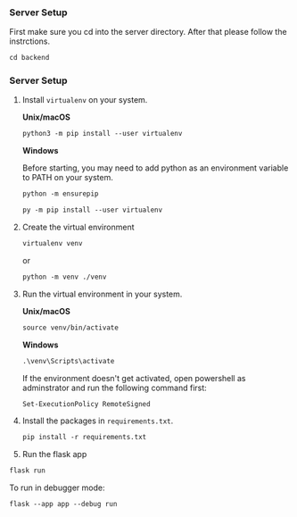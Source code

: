 ### Server Setup

First make sure you cd into the server directory. After that please follow the instrctions.

```txt
cd backend
```

### Server Setup

1. Install `virtualenv` on your system.

   **Unix/macOS**

   ```txt
   python3 -m pip install --user virtualenv
   ```

   **Windows**

   Before starting, you may need to add python as an environment variable to PATH on your system.

   ```txt
   python -m ensurepip
   ```

   ```txt
   py -m pip install --user virtualenv
   ```

2. Create the virtual environment

   ```txt
   virtualenv venv
   ```

   or 

   ```txt
   python -m venv ./venv
   ```

3. Run the virtual environment in your system.

   **Unix/macOS**

   ```txt
   source venv/bin/activate
   ```

   **Windows**

   ```txt
   .\venv\Scripts\activate
   ```

   If the environment doesn't get activated, open powershell as adminstrator and run the following command first:

   ```txt
   Set-ExecutionPolicy RemoteSigned
   ```

4. Install the packages in `requirements.txt`.

   ```txt
   pip install -r requirements.txt
   ```

5. Run the flask app

```txt
flask run
```

To run in debugger mode: 

```
flask --app app --debug run
```